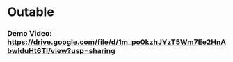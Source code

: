 # Outable
### Demo Video: https://drive.google.com/file/d/1m_po0kzhJYzT5Wm7Ee2HnAbwIduHt6Tl/view?usp=sharing
